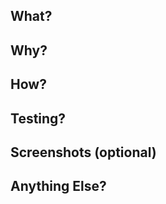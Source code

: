[//]: # (If you want more info about how to fill this PR template, please look this article https://www.pullrequest.com/blog/writing-a-great-pull-request-description/ )

## What?

## Why?

## How?

## Testing?

## Screenshots (optional)

## Anything Else?
